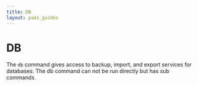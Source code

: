 ```yaml
---
title: DB
layout: paas_guides
---
```


# DB

The `db` command gives access to backup, import, and export services for databases. The db command can not be run directly but has sub commands.
